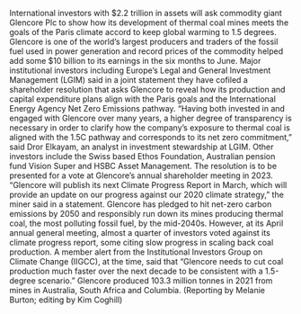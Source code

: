 International investors with $2.2 trillion in assets will ask commodity giant Glencore Plc to show how its development of thermal coal mines meets the goals of the Paris climate accord to keep global warming to 1.5 degrees. 
Glencore is one of the world’s largest producers and traders of the fossil fuel used in power generation and record prices of the commodity helped add some $10 billion to its earnings in the six months to June.
Major institutional investors including Europe’s Legal and General Investment Management (LGIM) said in a joint statement they have cofiled a shareholder resolution that asks Glencore to reveal how its production and capital expenditure plans align with the Paris goals and the International Energy Agency Net Zero Emissions pathway.
“Having both invested in and engaged with Glencore over many years, a higher degree of transparency is necessary in order to clarify how the company’s exposure to thermal coal is aligned with the 1.5C pathway and corresponds to its net zero commitment,” said Dror Elkayam, an analyst in investment stewardship at LGIM.
Other investors include the Swiss based Ethos Foundation, Australian pension fund Vision Super and HSBC Asset Management.
The resolution is to be presented for a vote at Glencore’s annual shareholder meeting in 2023.
“Glencore will publish its next Climate Progress Report in March, which will provide an update on our progress against our 2020 climate strategy,” the miner said in a statement.
Glencore has pledged to hit net-zero carbon emissions by 2050 and responsibly run down its mines producing thermal coal, the most polluting fossil fuel, by the mid-2040s.
However, at its April annual general meeting, almost a quarter of investors voted against its climate progress report, some citing slow progress in scaling back coal production.
A member alert from the Institutional Investors Group on Climate Change (IIGCC), at the time, said that “Glencore needs to cut coal production much faster over the next decade to be consistent with a 1.5-degree scenario.”
Glencore produced 103.3 million tonnes in 2021 from mines in Australia, South Africa and Columbia.
(Reporting by Melanie Burton; editing by Kim Coghill)